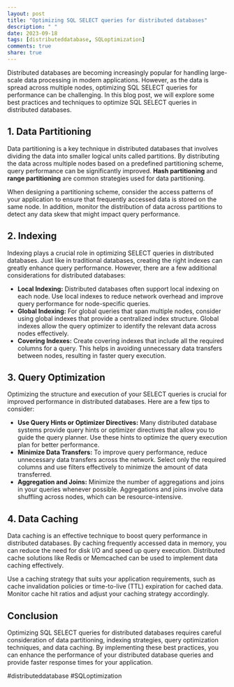 ```yaml
---
layout: post
title: "Optimizing SQL SELECT queries for distributed databases"
description: " "
date: 2023-09-18
tags: [distributeddatabase, SQLoptimization]
comments: true
share: true
---
```


Distributed databases are becoming increasingly popular for handling large-scale data processing in modern applications. However, as the data is spread across multiple nodes, optimizing SQL SELECT queries for performance can be challenging. In this blog post, we will explore some best practices and techniques to optimize SQL SELECT queries in distributed databases.

## 1. Data Partitioning
Data partitioning is a key technique in distributed databases that involves dividing the data into smaller logical units called partitions. By distributing the data across multiple nodes based on a predefined partitioning scheme, query performance can be significantly improved. **Hash partitioning** and **range partitioning** are common strategies used for data partitioning.

When designing a partitioning scheme, consider the access patterns of your application to ensure that frequently accessed data is stored on the same node. In addition, monitor the distribution of data across partitions to detect any data skew that might impact query performance.

## 2. Indexing
Indexing plays a crucial role in optimizing SELECT queries in distributed databases. Just like in traditional databases, creating the right indexes can greatly enhance query performance. However, there are a few additional considerations for distributed databases:

- **Local Indexing:** Distributed databases often support local indexing on each node. Use local indexes to reduce network overhead and improve query performance for node-specific queries.
- **Global Indexing:** For global queries that span multiple nodes, consider using global indexes that provide a centralized index structure. Global indexes allow the query optimizer to identify the relevant data across nodes effectively.
- **Covering Indexes:** Create covering indexes that include all the required columns for a query. This helps in avoiding unnecessary data transfers between nodes, resulting in faster query execution.

## 3. Query Optimization
Optimizing the structure and execution of your SELECT queries is crucial for improved performance in distributed databases. Here are a few tips to consider:

- **Use Query Hints or Optimizer Directives:** Many distributed database systems provide query hints or optimizer directives that allow you to guide the query planner. Use these hints to optimize the query execution plan for better performance.
- **Minimize Data Transfers:** To improve query performance, reduce unnecessary data transfers across the network. Select only the required columns and use filters effectively to minimize the amount of data transferred.
- **Aggregation and Joins:** Minimize the number of aggregations and joins in your queries whenever possible. Aggregations and joins involve data shuffling across nodes, which can be resource-intensive.

## 4. Data Caching
Data caching is an effective technique to boost query performance in distributed databases. By caching frequently accessed data in memory, you can reduce the need for disk I/O and speed up query execution. Distributed cache solutions like Redis or Memcached can be used to implement data caching effectively.

Use a caching strategy that suits your application requirements, such as cache invalidation policies or time-to-live (TTL) expiration for cached data. Monitor cache hit ratios and adjust your caching strategy accordingly.

## Conclusion
Optimizing SQL SELECT queries for distributed databases requires careful consideration of data partitioning, indexing strategies, query optimization techniques, and data caching. By implementing these best practices, you can enhance the performance of your distributed database queries and provide faster response times for your application.

#distributeddatabase #SQLoptimization